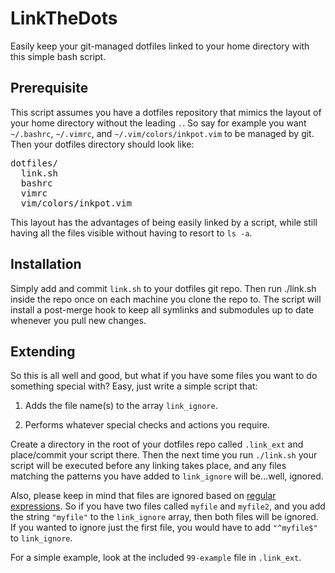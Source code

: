 LinkTheDots
===========

Easily keep your git-managed dotfiles linked to your home directory with this
simple bash script.

Prerequisite
------------
This script assumes you have a dotfiles repository that mimics the layout of
your home directory without the leading `.`.  So say for example you want
`~/.bashrc`, `~/.vimrc`, and `~/.vim/colors/inkpot.vim` to be managed by git.
Then your dotfiles directory should look like:
<pre>
dotfiles/
  link.sh
  bashrc
  vimrc
  vim/colors/inkpot.vim
</pre>

This layout has the advantages of being easily linked by a script, while still
having all the files visible without having to resort to `ls -a`.

Installation
------------

Simply add and commit `link.sh` to your dotfiles git repo. Then run ./link.sh
inside the repo once on each machine you clone the repo to. The script will
install a post-merge hook to keep all symlinks and submodules up to date
whenever you pull new changes.

Extending
---------

So this is all well and good, but what if you have some files you want to do
something special with? Easy, just write a simple script that:

1. Adds the file name(s) to the array `link_ignore`.

2. Performs whatever special checks and actions you require.

Create a directory in the root of your dotfiles repo called `.link_ext` and
place/commit your script there. Then the next time you run `./link.sh` your
script will be executed before any linking takes place, and any files matching
the patterns you have added to `link_ignore` will be...well, ignored. 

Also, please keep in mind that files are ignored based on
[regular expressions](http://en.wikipedia.org/wiki/Regular_expression). So if
you have two files called `myfile` and `myfile2`, and you add the string
`"myfile"` to the `link_ignore` array, then both files will be ignored. If you wanted
to ignore just the first file, you would have to add `"^myfile$"` to `link_ignore`.

For a simple example, look at the included `99-example` file in `.link_ext`.
